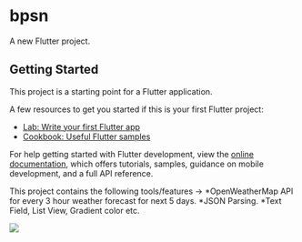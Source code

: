 # bpsn

A new Flutter project.

## Getting Started

This project is a starting point for a Flutter application.

A few resources to get you started if this is your first Flutter project:

- [Lab: Write your first Flutter app](https://docs.flutter.dev/get-started/codelab)
- [Cookbook: Useful Flutter samples](https://docs.flutter.dev/cookbook)

For help getting started with Flutter development, view the
[online documentation](https://docs.flutter.dev/), which offers tutorials,
samples, guidance on mobile development, and a full API reference.

This project contains the following tools/features ->
*OpenWeatherMap API for every 3 hour weather forecast for next 5 days.
*JSON Parsing.
*Text Field, List View, Gradient color etc.

<img src = "https://github.com/Bhanubpsn/Images_for_projects/blob/master/Weather%20forecast/Weather_forecast.png">

